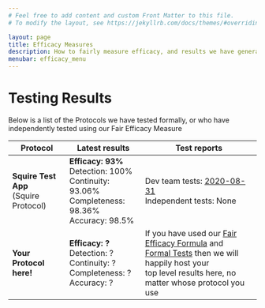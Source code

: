 ```yaml
---
# Feel free to add content and custom Front Matter to this file.
# To modify the layout, see https://jekyllrb.com/docs/themes/#overriding-theme-defaults

layout: page
title: Efficacy Measures
description: How to fairly measure efficacy, and results we have generated.
menubar: efficacy_menu
---
```


# Testing Results

Below is a list of the Protocols we have tested formally, or who have independently tested
using our Fair Efficacy Measure

|Protocol|Latest results|Test reports|
|---|---|---|
|<b>Squire Test App</b><br>(Squire Protocol)|<b>Efficacy: 93%</b><br>Detection: 100%<br>Continuity: 93.06%<br>Completeness: 98.36%<br>Accuracy: 98.5%|Dev team tests: [2020-08-31](/results/squire-2020-08-31)<br>Independent tests: None|
|<b>Your Protocol here!</b>|<b>Efficacy: ?</b><br>Detection: ?<br>Continuity: ?<br>Completeness: ?<br>Accuracy: ?|If you have used our [Fair Efficacy Formula](/efficacy/paper) and <br>[Formal Tests](/efficacy/method) then we will happily host your <br>top level results here, no matter whose protocol you use|
